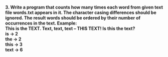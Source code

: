 <b>3. Write a program that counts how many times each word from given text file words.txt appears in it. The character casing differences should be ignored. The result words should be ordered by their number of occurrences in the text. Example:
</br>
This is the TEXT. Text, text, text – THIS TEXT! Is this the text?
</br>
is -> 2</br>
	the -> 2</br>
	this -> 3</br>
	text -> 6</br>
</b>
